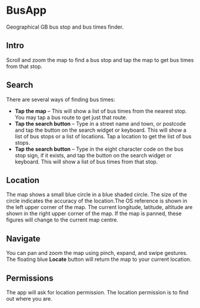 # BusApp

Geographical GB bus stop and bus times finder.

## Intro
Scroll and zoom the map to find a bus stop and tap the map to get bus
times from that stop.

## Search
There are several ways of finding bus times:

 * **Tap the map** &ndash; This will show a list of bus times from the
    nearest stop. You may tap a bus route to get just that route.
 * **Tap the search button** &ndash; Type in a street name and town,
    or postcode and tap the button on the search widget or
    keyboard. This will show a list of bus stops or a list of
    locations. Tap a location to get the list of bus stops.
 * **Tap the search button** &ndash; Type in the eight character code
    on the bus stop sign, if it exists, and tap the button on the
    search widget or keyboard. This will show a list of bus times from
    that stop.

## Location
The map shows a small blue circle in a blue shaded circle. The size of
the circle indicates the accuracy of the location.The OS reference is
shown in the left upper corner of the map. The current longitude,
latitude, altitude are shown in the right upper corner of the map. If
the map is panned, these figures will change to the current map
centre.

## Navigate
You can pan and zoom the map using pinch, expand, and swipe
gestures. The floating blue **Locate** button will return the map to
your current location.

## Permissions
The app will ask for location permission. The location permission is
to find out where you are.
